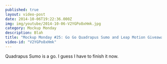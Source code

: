 ```yaml
---
published: true
layout: video-post
date: 2014-10-06T19:22:36.000Z
img: img/youtube/2014-10-06-V2YGPo8xHmk.jpg
category: Mockup Monday
description: Blah
title: "Mockup Monday #25: Go Go Quadrapus Sumo and Leap Motion Giveaway"
video-id: "V2YGPo8xHmk"
---
```

Quadrapus Sumo is a go.  I guess I have to finish it now.
